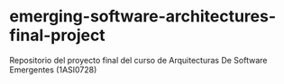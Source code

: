 # emerging-software-architectures-final-project
Repositorio del proyecto final del curso de Arquitecturas De Software Emergentes (1ASI0728)
